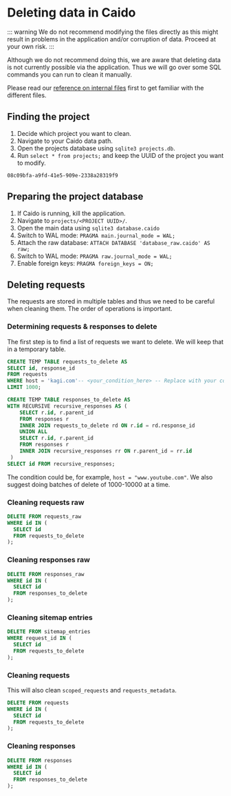 # Deleting data in Caido

::: warning
We do not recommend modifying the files directly as this might result in problems in the application and/or corruption of data. Proceed at your own risk.
:::

Although we do not recommend doing this, we are aware that deleting data is not currently possible via the application.
Thus we will go over some SQL commands you can run to clean it manually.

Please read our [reference on internal files](/reference/internal_files) first to get familiar with the different files.

## Finding the project

1. Decide which project you want to clean.
1. Navigate to your Caido data path.
1. Open the projects database using `sqlite3 projects.db`.
1. Run `select * from projects;` and keep the UUID of the project you want to modify.

`08c09bfa-a9fd-41e5-909e-2338a28319f9`

## Preparing the project database

1. If Caido is running, kill the application.
1. Navigate to `projects/<PROJECT UUID>/`.
1. Open the main data using `sqlite3 database.caido`
1. Switch to WAL mode: `PRAGMA main.journal_mode = WAL;`
1. Attach the raw database: `ATTACH DATABASE 'database_raw.caido' AS raw;`
1. Switch to WAL mode: `PRAGMA raw.journal_mode = WAL;`
1. Enable foreign keys: `PRAGMA foreign_keys = ON;`

## Deleting requests

The requests are stored in multiple tables and thus we need to be careful when cleaning them.
The order of operations is important.

### Determining requests & responses to delete

The first step is to find a list of requests we want to delete.
We will keep that in a temporary table.

```sql
CREATE TEMP TABLE requests_to_delete AS
SELECT id, response_id
FROM requests
WHERE host = 'kagi.com'-- <your_condition_here> -- Replace with your condition
LIMIT 1000;
```

```sql
CREATE TEMP TABLE responses_to_delete AS
WITH RECURSIVE recursive_responses AS (
    SELECT r.id, r.parent_id
    FROM responses r
    INNER JOIN requests_to_delete rd ON r.id = rd.response_id
    UNION ALL
    SELECT r.id, r.parent_id
    FROM responses r
    INNER JOIN recursive_responses rr ON r.parent_id = rr.id
 )
SELECT id FROM recursive_responses;
```

The condition could be, for example, `host = "www.youtube.com"`.
We also suggest doing batches of delete of 1000-10000 at a time.

### Cleaning requests raw

```sql
DELETE FROM requests_raw
WHERE id IN (
  SELECT id
  FROM requests_to_delete
);
```

### Cleaning responses raw

```sql
DELETE FROM responses_raw
WHERE id IN (
  SELECT id
  FROM responses_to_delete
);
```

### Cleaning sitemap entries

```sql
DELETE FROM sitemap_entries
WHERE request_id IN (
  SELECT id
  FROM requests_to_delete
);
```

### Cleaning requests

This will also clean `scoped_requests` and `requests_metadata`.

```sql
DELETE FROM requests
WHERE id IN (
  SELECT id
  FROM requests_to_delete
);
```

### Cleaning responses

```sql
DELETE FROM responses
WHERE id IN (
  SELECT id
  FROM responses_to_delete
);
```
